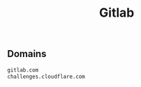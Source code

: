 


<h1 align="center">Gitlab</h1>  

<br>

## Domains


```html
gitlab.com
challenges.cloudflare.com
```  

